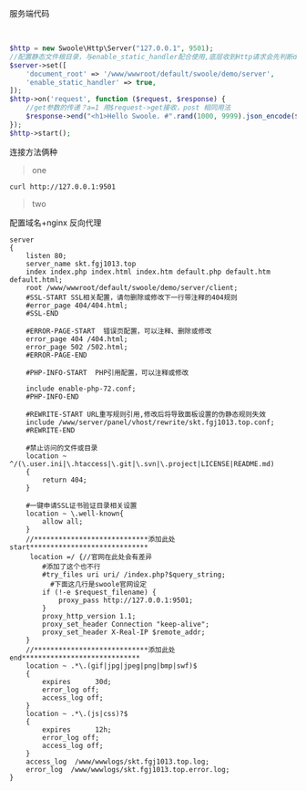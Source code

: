 服务端代码  

​	

```php
$http = new Swoole\Http\Server("127.0.0.1", 9501);
//配置静态文件根目录，与enable_static_handler配合使用,底层收到Http请求会先判断document_root路径下是否存在此文件，如果存在会直接发送文件内容给客户端，不再触发onRequest回调。
$server->set([
    'document_root' => '/www/wwwroot/default/swoole/demo/server',
    'enable_static_handler' => true,
]);
$http->on('request', function ($request, $response) {
	//get参数的传递？a=1 用$request->get接收，post 相同用法
    $response->end("<h1>Hello Swoole. #".rand(1000, 9999).json_encode($request->get)."</h1>");
});
$http->start();
```



连接方法俩种

> one

```
curl http://127.0.0.1:9501
```

> two

  配置域名+nginx 反向代理	
    

    server
    {
        listen 80;
        server_name skt.fgj1013.top
    	index index.php index.html index.htm default.php default.htm default.html;
        root /www/wwwroot/default/swoole/demo/server/client;
        #SSL-START SSL相关配置，请勿删除或修改下一行带注释的404规则
        #error_page 404/404.html;
        #SSL-END
    
        #ERROR-PAGE-START  错误页配置，可以注释、删除或修改
        error_page 404 /404.html;
        error_page 502 /502.html;
        #ERROR-PAGE-END
    
        #PHP-INFO-START  PHP引用配置，可以注释或修改
    
        include enable-php-72.conf;
        #PHP-INFO-END
    
        #REWRITE-START URL重写规则引用,修改后将导致面板设置的伪静态规则失效
        include /www/server/panel/vhost/rewrite/skt.fgj1013.top.conf;
        #REWRITE-END
    
        #禁止访问的文件或目录
        location ~ ^/(\.user.ini|\.htaccess|\.git|\.svn|\.project|LICENSE|README.md)
        {
            return 404;
        }
    
        #一键申请SSL证书验证目录相关设置
        location ~ \.well-known{
            allow all;
        }
        //****************************添加此处 start*****************************
         location =/ {//官网在此处会有差异
            #添加了这个也不行
            #try_files uri uri/ /index.php?$query_string; 
              #下面这几行是swoole官网设定
            if (!-e $request_filename) {
                proxy_pass http://127.0.0.1:9501;
            }
            proxy_http_version 1.1;
            proxy_set_header Connection "keep-alive";
            proxy_set_header X-Real-IP $remote_addr;    
        }
        //****************************添加此处end*****************************
        location ~ .*\.(gif|jpg|jpeg|png|bmp|swf)$
        {
            expires      30d;
            error_log off;
            access_log off; 
        }
        location ~ .*\.(js|css)?$
        {
            expires      12h;
            error_log off;
            access_log off; 
        }
        access_log  /www/wwwlogs/skt.fgj1013.top.log;
        error_log  /www/wwwlogs/skt.fgj1013.top.error.log;
    }
   





